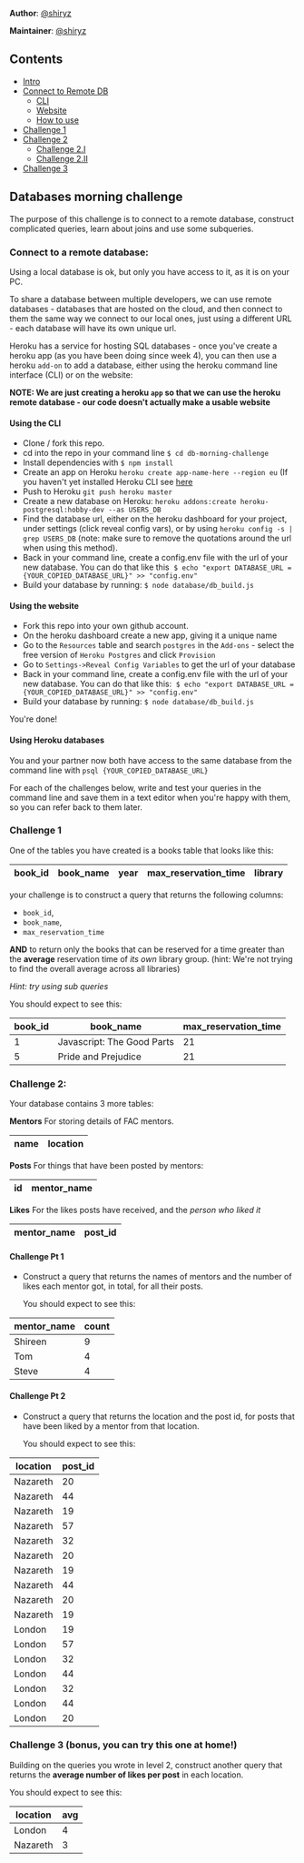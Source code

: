 **Author**: [@shiryz](https://github.com/shiryz)  

**Maintainer**: [@shiryz](https://github.com/shiryz)  

## Contents

- [Intro](#Databases-morning-challenge)
- [Connect to Remote DB](#Connect-to-a-remote-database)
  - [CLI](#Using-the-CLI)
  - [Website](#Using-the-Website)
  - [How to use](#Using-Heroku-databases)
- [Challenge 1](#Challenge-1)
- [Challenge 2](#Challenge-2)
  - [Challenge 2.I](#Challenge-pt-1)
  - [Challenge 2.II](#Challenge-pt-2)
- [Challenge 3](#Challenge-3)

## Databases morning challenge

The purpose of this challenge is to connect to a remote database, construct complicated queries, learn about joins and use some subqueries.


### Connect to a remote database:

Using a local database is ok, but only you have access to it, as it is on your PC.

To share a database between multiple developers, we can use remote databases - databases that are hosted on the cloud, and then connect to them the same way we connect to our local ones, just using a different URL - each database will have its own unique url. 

Heroku has a service for hosting SQL databases - once you've create a heroku app (as you have been doing since week 4), you can then use a heroku `add-on` to add a database, either using the heroku command line interface (CLI) or on the website:

**NOTE: We are just creating a heroku `app` so that we can use the heroku remote database - our code doesn't actually make a usable website**

#### Using the CLI
- Clone / fork this repo.
- cd into the repo in your command line `$ cd db-morning-challenge`
- Install dependencies with `$ npm install`
- Create an app on Heroku `heroku create app-name-here --region eu` (If you haven't yet installed Heroku CLI see [here](https://devcenter.heroku.com/articles/heroku-cli)
- Push to Heroku `git push heroku master`
- Create a new database on Heroku: `heroku addons:create heroku-postgresql:hobby-dev --as USERS_DB`
- Find the database url, either on the heroku dashboard for your project, under settings (click reveal config vars), or by using `heroku config -s | grep USERS_DB` (note: make sure to remove the quotations around the url when using this method).
- Back in your command line, create a config.env file with the url of your new database. You can do that like this
  `$ echo "export DATABASE_URL = {YOUR_COPIED_DATABASE_URL}" >> "config.env"`
- Build your database by running: `$ node database/db_build.js`

#### Using the website
- Fork this repo into your own github account.
- On the heroku dashboard create a new app, giving it a unique name
- Go to the `Resources` table and search `postgres` in the `Add-ons` - select the free version of `Heroku Postgres` and click `Provision`
- Go to `Settings->Reveal Config Variables` to get the url of your database
- Back in your command line, create a config.env file with the url of your new database. You can do that like this:
  `$ echo "export DATABASE_URL = {YOUR_COPIED_DATABASE_URL}" >> "config.env"`
- Build your database by running: `$ node database/db_build.js`

You're done!

#### Using Heroku databases

You and your partner now both have access to the same database from the command line with `psql {YOUR_COPIED_DATABASE_URL}`

For each of the challenges below, write and test your queries in the command line and save them in a text editor when you're happy with them, so you can refer back to them later.

### Challenge 1

One of the tables you have created is a books table that looks like this:

| book_id | book_name | year | max_reservation_time | library |
| ------- | --------- | ---- | -------------------- | ------- |

your challenge is to construct a query that returns the following columns:
* `book_id`,
* `book_name`,
* `max_reservation_time`

**AND** to return only the books that can be reserved for a time greater than the **average** reservation time of *its own* library group. (hint: We're not trying to find the overall average across all libraries)

*Hint: try using sub queries*

You should expect to see this:

| book_id | book_name                                | max_reservation_time |
|---------|------------------------------------------|----------------------|
| 1       | Javascript: The Good Parts               | 21                   |
| 5       | Pride and Prejudice                      | 21                   |


### Challenge 2:

Your database contains 3 more tables:

**Mentors**
For storing details of FAC mentors.

| name | location |
| ---- |--------- |

**Posts**
For things that have been posted by mentors:

| id | mentor_name |
| --- |------------ |

**Likes**
For the likes posts have received, and the *person who liked it*

| mentor_name | post_id |
| ----------- |--------- |

#### Challenge Pt 1
- Construct a query that returns the names of mentors and the number of likes each mentor got, in total, for all their posts.

  You should expect to see this:

| mentor_name | count |
|-------------|-------|
| Shireen     | 9     |
| Tom         | 4     |
| Steve       | 4     |

#### Challenge Pt 2
- Construct a query that returns the location and the post id, for posts that
  have been liked by a mentor from that location.

  You should expect to see this:

| location | post_id |
|----------|----------|
| Nazareth | 20       |
| Nazareth | 44       |
| Nazareth | 19       |
| Nazareth | 57       |
| Nazareth | 32       |
| Nazareth | 20       |
| Nazareth | 19       |
| Nazareth | 44       |
| Nazareth | 20       |
| Nazareth | 19       |
| London   | 19       |
| London   | 57       |
| London   | 32       |
| London   | 44       |
| London   | 32       |
| London   | 44       |
| London   | 20       |

### Challenge 3 (bonus, you can try this one at home!)

Building on the queries you wrote in level 2, construct another query that returns the **average number of likes per post** in each location.

You should expect to see this:

| location | avg |
|----------|-----|
| London   | 4   |
| Nazareth | 3   |

